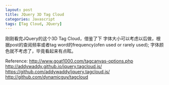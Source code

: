 ```yaml
---
layout: post
title: JQuery 3D Tag Cloud
categories: Javascript
tags: [Tag Cloud, JQuery]
---
```


刚刚看完JQuery的这个3D Tag Cloud，借鉴了下
字体大小可以考虑以后做，根据post的查阅频率或者tag word的frequency(ofen used or rarely used);
字体颜色就不考虑了，毕竟看起来有点眩。

Reference:
http://www.goat1000.com/tagcanvas-options.php
http://addywaddy.github.io/jquery.tagcloud.js/
https://github.com/addywaddy/jquery.tagcloud.js/
http://github.com/dynamicguy/tagcloud